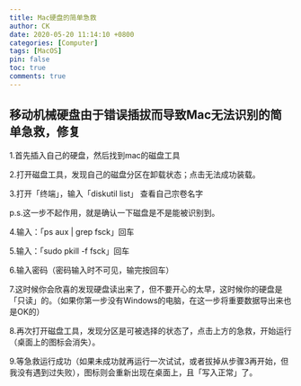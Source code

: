 ```yaml
---
title: Mac硬盘的简单急救
author: CK
date: 2020-05-20 11:14:10 +0800
categories: [Computer]
tags: [MacOS]
pin: false
toc: true
comments: true  
---
```

## 移动机械硬盘由于错误插拔而导致Mac无法识别的简单急救，修复

1.首先插入自己的硬盘，然后找到mac的磁盘工具

2.打开磁盘工具，发现自己的磁盘分区在卸载状态；点击无法成功装载。

3.打开「终端」，输入「diskutil list」 查看自己宗卷名字 

p.s.这一步不起作用，就是确认一下磁盘是不是能被识别到。

4.输入：「ps aux | grep fsck」回车

5.输入：「sudo pkill -f fsck」回车 

6.输入密码（密码输入时不可见，输完按回车）

7.这时候你会欣喜的发现硬盘读出来了，但不要开心的太早，这时候你的硬盘是「只读」的。（如果你第一步没有Windows的电脑，在这一步将重要数据导出来也是OK的）

8.再次打开磁盘工具，发现分区是可被选择的状态了，点击上方的急救，开始运行（桌面上的图标会消失）。

9.等急救运行成功（如果未成功就再运行一次试试，或者拔掉从步骤3再开始，但我没有遇到过失败），图标则会重新出现在桌面上，且「写入正常」了。